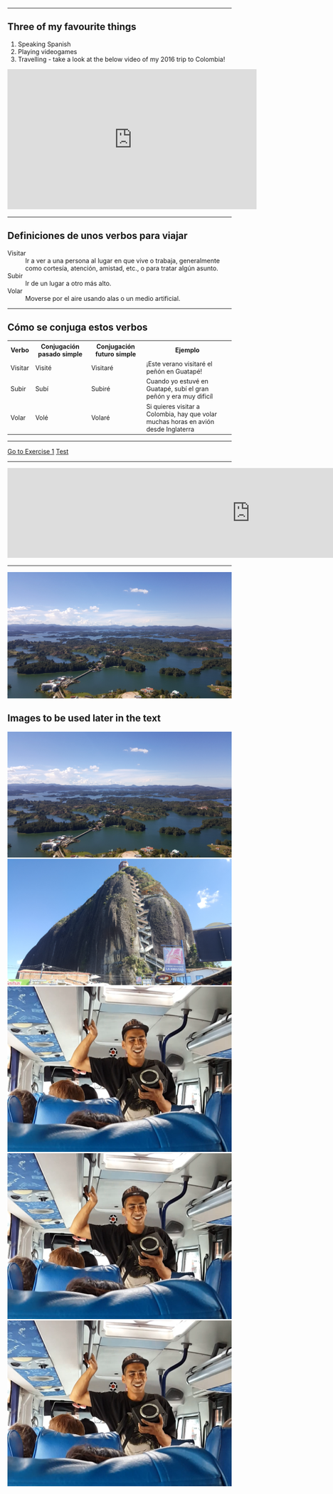 <!--Code to write OL + Video Inclusion-->

<hr>
<h2>Three of my favourite things</h2>
<p>
<ol><li>Speaking Spanish</li><li>Playing videogames</li><li>Travelling - take a look at the below video of my 2016 trip to Colombia!</li>
</ol>
</p>
<iframe width="560" height="315" src="https://www.youtube.com/embed/rks_VRZfLFg" frameborder="0" allow="autoplay; encrypted-media" allowfullscreen></iframe>
<hr>


<h2>Definiciones de unos verbos para viajar</h2>
<dl>
<dt>Visitar</dt>
<dd>Ir a ver a una persona al lugar en que vive o trabaja, generalmente como cortesía, atención, amistad, etc., o para tratar algún asunto.</dd>
<dt>Subir</dt>
<dd>Ir de un lugar a otro más alto.</dd>
<dt>Volar</dt>
<dd>Moverse por el aire usando alas o un medio artificial.</dd>
</dl>
<hr>
<h2>Cómo se conjuga estos verbos</h2>
<table>
<tr>
<th>Verbo</th>
<th>Conjugación pasado simple</th>
<th>Conjugación futuro simple</th>
<th>Ejemplo</th>
</tr>
<tr>
<td>Visitar</td>
<td>Visité</td>
<td>Visitaré</td>
<td>¡Este verano visitaré el peñón en Guatapé!</td>
</tr>
<tr>
<td>Subir</td>
<td>Subí</td>
<td>Subiré</td>
<td>Cuando yo estuvé en Guatapé, subí el gran peñón y era muy dificíl</td>
</tr>
<tr>
<td>Volar</td>
<td>Volé</td>
<td>Volaré</td>
<td>Si quieres visitar a Colombia, hay que volar muchas horas en avión desde Inglaterra</td>
</tr>
</table>
<hr>
<p>
  <a href="practice.html" class="btnflt-l">Go to Exercise 1</a>
  <a href="practice.html" class="btnflt-r">Test</a>
  </p>
  <div style="clear:both;"> </div>
  
<hr>
<iframe src="https://h5p.org/h5p/embed/356451" width="1090" height="202" frameborder="0" allowfullscreen="allowfullscreen"></iframe><script src="https://h5p.org/sites/all/modules/h5p/library/js/h5p-resizer.js" charset="UTF-8"></script>
<hr>

<img src="/images/20170701_212422.jpg" /> 
      

<h2>Images to be used later in the text</h2>
<img src="images/20170701_212422.jpg" />
<img src="images/20170701_220029.jpg" />
<img src="images/Guy rapping in bus.PNG" /> 
<img src="https://github.com/alexmitchell92/SML209/blob/master/images/Guy%20rapping%20in%20bus.PNG">
<img src="images/Guy%20rapping%20in%20bus.PNG">
